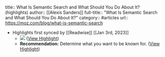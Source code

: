 title:: What Is Semantic Search and What Should You Do About It? (highlights)
author:: [[Alexis Sanders]]
full-title:: "What Is Semantic Search and What Should You Do About It?"
category:: #articles
url:: https://moz.com/blog/what-is-semantic-search

- Highlights first synced by [[Readwise]] [[Jan 3rd, 2023]]
	- ![](https://moz-static.moz.com/youmoz_uploads/what-is-semantic-search/5826632583b719.23022248.png) ([View Highlight](https://read.readwise.io/read/01gnv83kkzx5j0690zv9grjpc0))
	- **Recommendation:** Determine what you want to be known for. ([View Highlight](https://read.readwise.io/read/01gnv848y6zze9ew1mzps532zy))